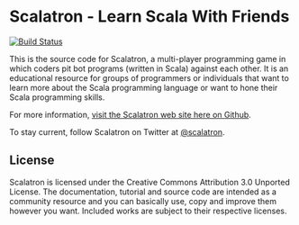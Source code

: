 Scalatron - Learn Scala With Friends
=========

[![Build Status](https://secure.travis-ci.org/tsuckow/scalatron.png?branch=master)](https://travis-ci.org/tsuckow/scalatron)

This is the source code for Scalatron, a multi-player programming game in which coders pit bot programs
(written in Scala) against each other. It is an educational resource for groups of programmers or individuals that
want to learn more about the Scala programming language or want to hone their Scala programming skills. 

For more information, [visit the Scalatron web site here on Github](http://scalatron.github.com).

To stay current, follow Scalatron on Twitter at [@scalatron](http://twitter.com/scalatron).


## License

Scalatron is licensed under the Creative Commons Attribution 3.0 Unported License. The documentation, tutorial and source code are intended as a community resource and you can basically use, copy and improve them however you want. Included works are subject to their respective licenses. 
